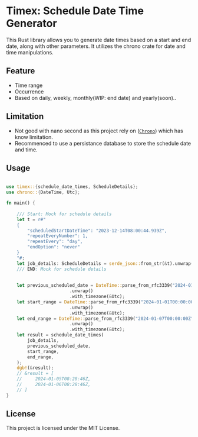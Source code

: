 # Timex: Schedule Date Time Generator

This Rust library allows you to generate date times based on a start and end date, along with other parameters. It utilizes the chrono crate for date and time manipulations.

<!--
## Installation

To install this library, add the following line to your Cargo.toml file under [dependencies] section:
```rust
[dependencies]
timex = "0.0.1"

```
-->

## Feature

- Time range
- Occurrence
- Based on daily, weekly, monthly(WIP: end date) and yearly(soon)..

## Limitation

- Not good with nano second as this project rely on ([`Chrono`](https://docs.rs/chrono/latest/chrono/index.html#limitations)) which has know limitation.
- Recommenced to use a persistance database to store the schedule date and time.

## Usage

```rust

use timex::{schedule_date_times, ScheduleDetails};
use chrono::{DateTime, Utc};

fn main() {
    
    /// Start: Mock for schedule details
    let t = r#"
    {
        "scheduledStartDateTime": "2023-12-14T08:00:44.939Z",
        "repeatEveryNumber": 1,
        "repeatEvery": "day",
        "endOption": "never"
    }
    "#;
    let job_details: ScheduleDetails = serde_json::from_str(&t).unwrap();
    /// END: Mock for schedule details
    
    
    let previous_scheduled_date = DateTime::parse_from_rfc3339("2024-01-03T00:00:00Z")
                        .unwrap()
                        .with_timezone(&Utc);
    let start_range = DateTime::parse_from_rfc3339("2024-01-01T00:00:00Z")
                        .unwrap()
                        .with_timezone(&Utc);
    let end_range = DateTime::parse_from_rfc3339("2024-01-07T00:00:00Z")
                        .unwrap()
                        .with_timezone(&Utc);
    let result = schedule_date_times(
        job_details,
        previous_scheduled_date,
        start_range,
        end_range,
    );
    dgb!(&result);
    // &result = [
    //     2024-01-05T08:28:46Z,
    //     2024-01-06T08:28:46Z,
    // ]
}


```

## License

This project is licensed under the MIT License.
